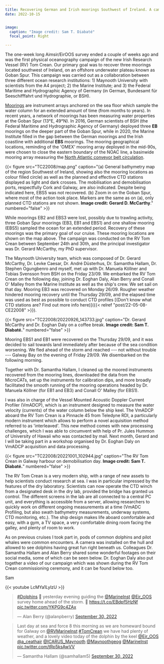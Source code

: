 ```yaml
---
title: Recovering German and Irish moorings Southwest of Ireland. A campaign on the new Irish Research Vessel (RV) Tom Crean.
date: 2022-10-15


image:
  caption: "Image credit: Sam T. Diabaté"
  focal_point: Right

---
```

The one-week long Aimsir/EirOOS survey ended a couple of weeks ago and was the first physical oceanography campaign of the new Irish Research Vessel (RV) Tom Crean. Our primary goal was to recover three moorings located southwest of Ireland, on an offshore underwater plateau known as Goban Spur. This campaign was carried out as a collaboration between three different ocean research institutions: 1) Maynooth University with scientists from the A4 project; 2) the Marine Institute; and 3) the Federal Maritime and Hydrographic Agency of Germany (in German, Bundesamt für Seeschifffahrt und Hydrographie, or BSH).

<!--more-->

 [Moorings](https://en.wikipedia.org/wiki/Mooring_(oceanography)) are instrument arrays anchored on the sea floor which sample the water column for an extended amount of time (from months to years). In recent years, a network of moorings has been measuring water properties at the Goban Spur (13<span>&#176;</span>E, 49<span>&#176;</span>N). In 2016, German scientists of BSH (the Federal Maritime and Hydrographic Agency of Germany) deployed three **EB** moorings on the deeper part of the Goban Spur, while in 2020, the Marine Institute filled in the gap between the German moorings and the Irish coastline with additional **EBS** moorings. The mooring geographical locations, reminding of the 'OMEX' mooring array deployed in the mid-90s, were chosen to close the eastern boundary of the NOAC line, a basinwide mooring array measuring the [North Atlantic conveyor belt circulation](https://en.wikipedia.org/wiki/Atlantic_meridional_overturning_circulation).

 {{< figure src="TC22008/map.png" caption="(a) General bathymetry map of the region Southwest of Ireland, showing also the mooring locations as colour filled circle) as well as the planned and effective CTD stations displayed as light and dark crosses. The mobilisation and demobilisation ports, respectfully Cork and Galway, are also indicated. Despite being indicated here, EBS5 was not recovered. (b) Zoom in on the Goban Spur, where most of the action took place. Markers are the same as on (a), only planned CTD stations are not shown.  **Image credit: Gerard D. McCarthy**." numbered="false" >}}

 While moorings EB2 and EBS3 were lost, possibly due to trawling activity, three Goban Spur moorings (EB3, EB1 and EBS1) and one shallow mooring (EBS5) sampled the ocean for an extended period. Recovery of these moorings was the primary goal of our cruise. These mooring locations are shown on the map above. The campaign was conducted on the RV Tom Crean between September 24th and 30th, and the principal investigator was Dr. Gerard McCarthy, my PhD supervisor.

The Maynooth University team, which was composed of Dr. Gerard McCarthy, Dr. Levke Caesar, Dr. André Düsterhus, Dr. Samantha Hallam, Dr. Stephen Ogungbenro and myself, met up with Dr. Manuela Köllner and Tobias Svensson from BSH on the Friday 23/09. We embarked the RV Tom Crean on the following day, joining Dr. Eoghan Daly, Alan Berry and Conall O' Malley from the Marine Institute as well as the ship's crew. We set sail on that day. Mooring EB3 was recovered on Monday 26/09. Rougher weather hindered mooring recovery until the Thursday 29/09, and the elapsed time was used as best as possible to conduct CTD profiles [(Don't know what CTD stations are? Find out more info here)]({{< relref "post/22-05-08-CE22008" >}}).

{{< figure src="TC22008/20220926_143733.jpg" caption="Dr. Gerard McCarthy and Dr. Eoghan Daly on a coffee break. **Image credit: Sam T. Diabaté.**" numbered="false" >}}

Mooring EBS1 and EB1 were recovered on the Thursday 29/09, and it was decided to sail towards land immediately after because of the sea condition worsening. We fled ahead of the storm and reached  --- not without trouble  ---  Galway Bay on the evening of Friday 29/09. We disembarked on the following morning.

<!-- On this cruise my primary role was to assist with mooring operations, as I had done previously aboard the RRS James Cook.--> Together with Dr. Samantha Hallam, I cleaned up the moored instruments recovered from the mooring lines, downloaded the data from the MicroCATs, set up the instruments for calibration dips, and more broadly facilitated the smooth running of the mooring operations headed by Dr. Manuela Köllner (for EB1 and EB3) and Conall O' Malley (for EBS1).

I was also in charge of the Vessel Mounted Acoustic Doppler Current Profiler (VmADCP), which is an instrument designed to measure the water velocity (currents) of the water column below the ship keel. The VmADCP aboard the RV Tom Crean is a Pinnacle 45 from Teledyne RDI, a particularly modern instrument which allows to perform a novel acquisition method referred to as 'interleaved'. This new method comes with new processing challenges, which I was able to circumvent with help of Pr. Jules Hummon of University of Hawaii who was contacted by mail. Next month, Gerard and I will be taking part in a workshop organised by Dr. Eoghan Daly on VmADCP acquisition and data processing.

{{< figure src="TC22008/20221001_102944.jpg" caption="The RV Tom Crean in Galway harbour on demobilisation day. **Image credit: Sam T. Diabaté.**" numbered="false" >}}

<!-- {{< figure src="TC22008/IMG-20220929-WA0002.jpg" caption="Scientists and crew during TC22008. Image credit: Conall O' Maley." numbered="false" >}} -->

The RV Tom Crean is a very modern ship, with a range of new assets to help scientists conduct research at sea. I was in particular impressed by the features of the dry laboratory. Scientists can now operate the CTD winch from a designated desk in the dry lab, provided the bridge has granted us control. The different screens in the lab are all connected to a central PC unit, and everything is accessible from a server, allowing researchers to quickly work on different ongoing measurements at a time (VmADC Profiling, but also swath bathymetry measurements, underway systems, CTD monitoring, etc.). The ship design makes life aboard comfortable and easy, with a gym, a TV space, a very comfortable dining room facing the galley, and plenty of room to work.

As on previous cruises I took part in, pods of common dolphins and pilot whales were common encounters. A camera was installed on the hull and allowed to see dolphins having great fun right beneath us. Colleagues Dr. Samantha Hallam and Alan Berry shared some wonderful footages on their social media, some of which can be seen below. Dr. Eoghan Daly also put together a video of our campaign which was shown during the RV Tom Crean commissioning ceremony, and it can be found below too.

Sam


{{< youtube LcMYa1LylzU >}}


<blockquote class="twitter-tweet"><p lang="en" dir="ltr"><a href="https://twitter.com/hashtag/Dolphins?src=hash&amp;ref_src=twsrc%5Etfw">#Dolphins</a> 🐬 yesterday evening guiding the <a href="https://twitter.com/MarineInst?ref_src=twsrc%5Etfw">@MarineInst</a> <a href="https://twitter.com/Eir_OOS?ref_src=twsrc%5Etfw">@Eir_OOS</a> survey home ahead of the storm. 🥰 <a href="https://t.co/EBdpf5HzNf">https://t.co/EBdpf5HzNf</a> <a href="https://t.co/YKPG9c4ZAx">pic.twitter.com/YKPG9c4ZAx</a></p>&mdash; Alan Berry (@alanpberry) <a href="https://twitter.com/alanpberry/status/1575787967863750657?ref_src=twsrc%5Etfw">September 30, 2022</a></blockquote> <script async src="https://platform.twitter.com/widgets.js" charset="utf-8"></script>

<blockquote class="twitter-tweet"><p lang="en" dir="ltr">Last day at sea and force 8 this morning as we are homeward bound for Galway on <a href="https://twitter.com/RVMarineInst?ref_src=twsrc%5Etfw">@RVMarineInst</a> <a href="https://twitter.com/hashtag/TomCrean?src=hash&amp;ref_src=twsrc%5Etfw">#TomCrean</a> we have had plenty of weather, and a lovely video today of the dolphin by the keel <a href="https://twitter.com/Eir_OOS?ref_src=twsrc%5Etfw">@Eir_OOS</a> <a href="https://twitter.com/a_ceathair?ref_src=twsrc%5Etfw">@a_ceathair</a> <a href="https://twitter.com/ICARUS_Maynooth?ref_src=twsrc%5Etfw">@ICARUS_Maynooth</a> <a href="https://twitter.com/Maynoothgeog?ref_src=twsrc%5Etfw">@Maynoothgeog</a> <a href="https://twitter.com/MarineInst?ref_src=twsrc%5Etfw">@MarineInst</a> <a href="https://t.co/tRp5ksAwVV">pic.twitter.com/tRp5ksAwVV</a></p>&mdash; Samantha Hallam (@samhallam5) <a href="https://twitter.com/samhallam5/status/1575972208752889856?ref_src=twsrc%5Etfw">September 30, 2022</a></blockquote> <script async src="https://platform.twitter.com/widgets.js" charset="utf-8"></script>
